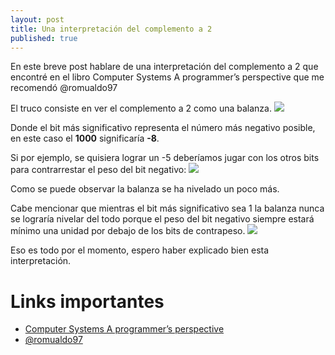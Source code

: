 ```yaml
---
layout: post
title: Una interpretación del complemento a 2
published: true
---
```


En este breve post hablare de una interpretación del complemento a 2 que encontré en el libro Computer Systems A programmer’s perspective  que me recomendó @romualdo97

El truco consiste en ver el complemento a 2 como una balanza.
![](https://imgur.com/oj3RACa.gif)

Donde el bit más significativo representa el número más negativo posible, en este caso el **1000** significaría **-8**.

Si por ejemplo, se quisiera lograr un -5 deberíamos jugar con los otros bits para contrarrestar el peso del bit negativo:
![](https://imgur.com/G3W0T1N.gif)

Como se puede observar la balanza se ha nivelado un poco más.

Cabe mencionar que mientras el bit más significativo sea 1 la balanza nunca se lograría nivelar del todo porque el peso del bit negativo siempre estará mínimo una unidad por debajo de los bits de contrapeso.
![](https://imgur.com/vU5yaEa.gif)

Eso es todo por el momento, espero haber explicado bien esta interpretación.

# Links importantes
- [Computer Systems A programmer’s perspective](https://www.amazon.com/Computer-Systems-Programmers-Perspective-MasteringEngineering/dp/0134123832)
- [@romualdo97](https://romualdo97.github.io/)
